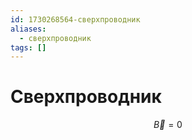 ```yaml
---
id: 1730268564-сверхпроводник
aliases:
  - сверхпроводник
tags: []
---
```


# Сверхпроводник
$$
\vec{B} = 0
$$
